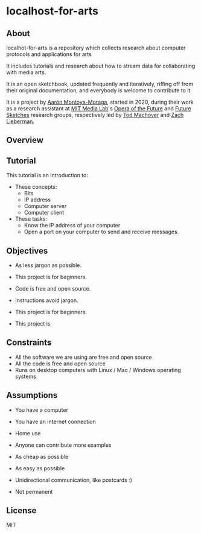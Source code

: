 # localhost-for-arts

## About

localhot-for-arts is a repository which collects research about computer protocols and applications for arts

It includes tutorials and research about how to stream data for collaborating with media arts.

It is an open sketchbook, updated frequently and iteratively, riffing off from their original documentation, and everybody is welcome to contribute to it.

It is a project by [Aarón Montoya-Moraga](https://montoyamoraga.io/), started in 2020, during their work as a research assistant at [MIT Media Lab](https://www.media.mit.edu/)'s [Opera of the Future](https://www.media.mit.edu/groups/opera-of-the-future/) and [Future Sketches](https://www.media.mit.edu/groups/future-sketches/overview/) research groups, respectively led by [Tod Machover](https://www.media.mit.edu/people/tod/overview/) and [Zach Lieberman](https://www.media.mit.edu/people/zachl/overview/).

## Overview

## Tutorial

This tutorial is an introduction to:

* These concepts:
  * Bits
  * IP address
  * Computer server
  * Computer client
* These tasks:
  * Know the IP address of your computer
  * Open a port on your computer to send and receive messages.

## Objectives

* As less jargon as possible.

* This project is for beginners.
* Code is free and open source.
* Instructions avoid jargon.

* This project is for beginners.
* This project is 

## Constraints

* All the software we are using are free and open source
* All the code is free and open source
* Runs on desktop computers with Linux /  Mac / Windows operating systems

## Assumptions

* You have a computer
* You have an internet connection

* Home use
* Anyone can contribute more examples
* As cheap as possible
* As easy as possible
* Unidirectional communication, like postcards :)
* Not permanent

## License

MIT
